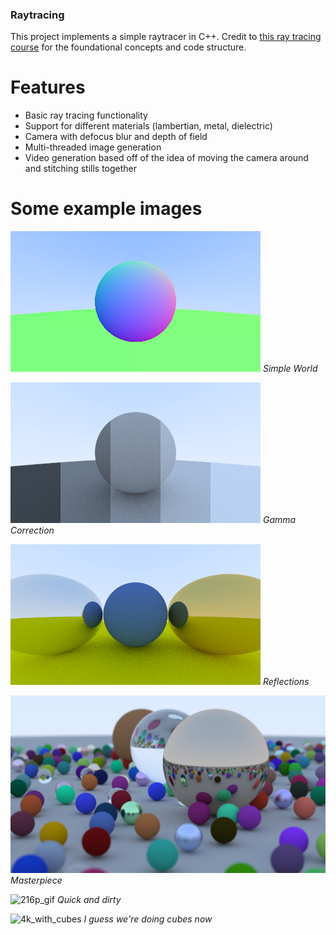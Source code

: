 ### Raytracing

This project implements a simple raytracer in C++. Credit to [this ray tracing course](https://raytracing.github.io/books/RayTracingInOneWeekend.html) for the foundational concepts and code structure.

# Features
- Basic ray tracing functionality
- Support for different materials (lambertian, metal, dielectric)
- Camera with defocus blur and depth of field
- Multi-threaded image generation
- Video generation based off of the idea of moving the camera around and stitching stills together

# Some example images

![Simple World](https://raw.githubusercontent.com/gc1523/raytracing/master/images/pngs/simple_world.png)
*Simple World*

![Gamma Correction](https://raw.githubusercontent.com/gc1523/raytracing/master/images/pngs/gamma_corrected_gamut.png)
*Gamma Correction*

![Reflections](https://raw.githubusercontent.com/gc1523/raytracing/master/images/pngs/reflections.png)
*Reflections*

![Masterpiece](https://raw.githubusercontent.com/gc1523/raytracing/master/images/pngs/masterpiece.png)
*Masterpiece*

![216p_gif](https://raw.githubusercontent.com/gc1523/raytracing/master/gifs/216p.gif)
*Quick and dirty*

![4k_with_cubes](https://raw.githubusercontent.com/gc1523/raytracing/master/images/pngs/4k_with_cubes.png)
*I guess we're doing cubes now*

